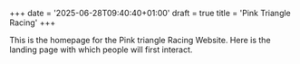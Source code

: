 +++
date = '2025-06-28T09:40:40+01:00'
draft = true
title = 'Pink Triangle Racing'
+++

This is the homepage for the Pink triangle Racing Website.  Here is the landing page with which people will first interact.
